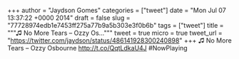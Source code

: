 
+++
author = "Jaydson Gomes"
categories = ["tweet"]
date = "Mon Jul 07 13:37:22 +0000 2014"
draft = false
slug = "77728974edb1e7453ff275a77b9a5b303e3f0b6b"
tags = ["tweet"]
title = """♫ No More Tears – Ozzy Os..."""
tweet = true
micro = true
tweet_url = "https://twitter.com/jaydson/status/486141928300240898"
+++
♫ No More Tears – Ozzy Osbourne http://t.co/QqtLdkaU4J #NowPlaying
